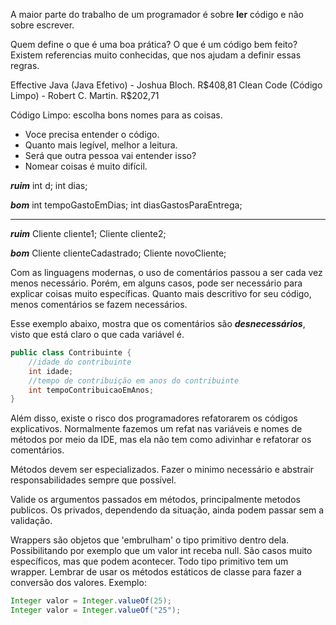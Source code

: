 A maior parte do trabalho de um programador é sobre **ler** código e não sobre escrever.

Quem define o que é uma boa prática? O que é um código bem feito?
Existem referencias muito conhecidas, que nos ajudam a definir essas regras.

Effective Java (Java Efetivo) - Joshua Bloch. R\$408,81
Clean Code (Código Limpo) - Robert C. Martin. R\$202,71

Código Limpo: escolha bons nomes para as coisas.
- Voce precisa entender o código.
- Quanto mais legível, melhor a leitura.
- Será que outra pessoa vai entender isso?
- Nomear coisas é muito difícil.

***ruim***
int d;
int dias;

***bom***
int tempoGastoEmDias;
int diasGastosParaEntrega;
___
***ruim***
Cliente cliente1;
Cliente cliente2;

***bom***
Cliente clienteCadastrado;
Cliente novoCliente;

Com as linguagens modernas, o uso de comentários passou a ser cada vez menos necessário. Porém, em alguns casos, pode ser necessário para explicar coisas muito específicas.
Quanto mais descritivo for seu código, menos comentários se fazem necessários.

Esse exemplo abaixo, mostra que os comentários são ***desnecessários***, visto que está claro o que cada variável é.

~~~java
public class Contribuinte {
    //idade do contribuinte
    int idade;
    //tempo de contribuição em anos do contribuinte
    int tempoContribuicaoEmAnos;
}
~~~

Além disso, existe o risco dos programadores refatorarem os códigos explicativos. Normalmente fazemos um refat nas variáveis e nomes de métodos por meio da IDE, mas ela não tem como adivinhar e refatorar os comentários.

Métodos devem ser especializados. Fazer o minimo necessário e abstrair responsabilidades sempre que possível.

Valide os argumentos passados em métodos, principalmente metodos publicos. Os privados, dependendo da situação, ainda podem passar sem a validação.

Wrappers são objetos que 'embrulham' o tipo primitivo dentro dela. Possibilitando por exemplo que um valor int receba null. São casos muito específicos, mas que podem acontecer.
Todo tipo primitivo tem um wrapper.
Lembrar de usar os métodos estáticos de classe para fazer a conversão dos valores.
Exemplo:
~~~java
Integer valor = Integer.valueOf(25);
Integer valor = Integer.valueOf("25");
~~~
